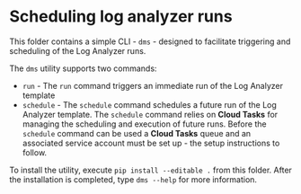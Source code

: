 # Scheduling log analyzer runs

This folder contains a simple CLI - `dms` - designed to facilitate triggering and scheduling of the Log Analyzer runs.

The `dms` utility supports two commands: 
- `run` - The `run` command triggers an immediate run of the Log Analyzer template
- `schedule` - The `schedule` command schedules a future run of the Log Analyzer template. The `schedule` command relies on **Cloud Tasks** for managing the scheduling and execution of future runs. Before the `schedule` command can be used a **Cloud Tasks** queue and an associated service account must be set up - the setup instructions to follow.

To install the utility, execute `pip install --editable .` from this folder. After the installation is completed, type `dms --help` for more information.

